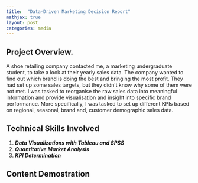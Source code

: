 ```yaml
---
title:  "Data-Driven Marketing Decision Report"
mathjax: true
layout: post
categories: media
---
```


## Project Overview.

A shoe retailing company contacted me, a marketing undergraduate student, to take a look at their yearly sales data. The company wanted to find out which brand is doing the best and bringing the most profit. They had set up some sales targets, but they didn’t know why some of them were not met. I was tasked to reorganise the raw sales data into meaningful information and provide visualisation and insight into specific brand performance. More specifically, I was tasked to set up different KPIs based on regional, seasonal, brand and, customer demographic sales data. 

## Technical Skills Involved
1. ***Data Visualizations with Tableau and SPSS***
2. ***Quantitative Market Analysis***
3. ***KPI Determination***

## Content Demostration 





